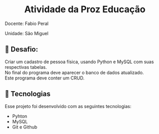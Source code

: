 <h1 align="center"> Atividade da Proz Educação </h1>
<p>Docente: Fabio Peral</p>
<p>Unidade: São Miguel</p>

<h2>📝 Desafio:</h2>
<p>
  Criar um cadastro de pessoa física, usando Python e MySQL com suas respectivas tabelas. <br>
  No final do programa deve aparecer o banco de dados atualizado. <br>
  Este programa deve conter um CRUD. <br>
</p>

## 🚀 Tecnologias

Esse projeto foi desenvolvido com as seguintes tecnologias:

- Pyhton
- MySQL
- Git e Github
